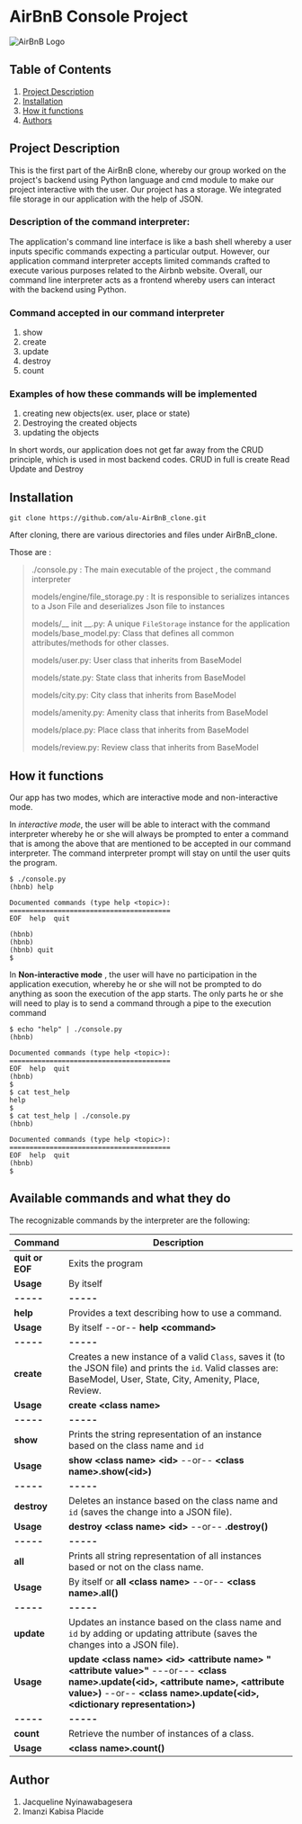 # AirBnB Console Project
![AirBnB Logo](https://www.pngitem.com/pimgs/m/132-1322125_transparent-background-airbnb-logo-hd-png-download.png)

## Table of Contents

1. [Project Description](#project-description)
2.  [Installation](#installation)
3. [How it functions](#how-it-functions)
4. [Authors](#authors)

## Project Description

This is the first part of the AirBnB clone, whereby our group worked on the project's backend using Python language and cmd module to make our project interactive with the user.
Our project has a storage. We integrated file storage in our application with the help of JSON.

### Description of the command interpreter:
The application's command line interface is like a bash shell whereby a user inputs specific commands expecting a particular output. However, our application command interpreter accepts limited commands crafted to execute various purposes related to the Airbnb website. Overall, our command line interpreter acts as a frontend whereby users can interact with the backend using Python.

### Command accepted in our command interpreter
1. show
2. create
3. update
4. destroy
5. count

### Examples of how these commands will be implemented
1. creating new objects(ex. user, place or state)
2. Destroying the created objects
3. updating the objects

In short words, our application does not get far away from the CRUD principle, which is used in most backend codes.
CRUD in full is create Read Update and Destroy


## Installation

```
git clone https://github.com/alu-AirBnB_clone.git
```

After cloning, there are various directories and files under AirBnB_clone. 

Those are :
> ./console.py : The main executable of the project , the command interpreter
> 
> models/engine/file_storage.py : It is responsible to serializes intances to a Json File and deserializes Json file to instances
> 
> models/__ init __.py:  A unique `FileStorage` instance for the application
> models/base_model.py: Class that defines all common attributes/methods for other classes.
> 
> models/user.py: User class that inherits from BaseModel
> 
>models/state.py: State class that inherits from BaseModel
>
>models/city.py: City class that inherits from BaseModel
>
>models/amenity.py: Amenity class that inherits from BaseModel
>
>models/place.py: Place class that inherits from BaseModel
>
>models/review.py: Review class that inherits from BaseModel
>



## How it functions

Our app has two modes, which are interactive mode and non-interactive mode.

In *interactive mode*, the user will be able to interact with the command interpreter whereby he or she will always be prompted to enter a command that is among the above that are mentioned to be accepted in our command interpreter. The command interpreter prompt will stay on  until the user quits the program.


```
$ ./console.py
(hbnb) help

Documented commands (type help <topic>):
========================================
EOF  help  quit

(hbnb) 
(hbnb) 
(hbnb) quit
$
```

In  **Non-interactive mode** , the user will have no participation in the application execution, whereby he or she will not be prompted to do anything as soon the execution of the app starts. The only parts he or she will need to play is to send a command through a pipe to the execution command 

```
$ echo "help" | ./console.py
(hbnb)

Documented commands (type help <topic>):
========================================
EOF  help  quit
(hbnb) 
$
$ cat test_help
help
$
$ cat test_help | ./console.py
(hbnb)

Documented commands (type help <topic>):
========================================
EOF  help  quit
(hbnb) 
$
```


## Available commands and what they do

The recognizable commands by the interpreter are the following:

|Command| Description |
|--|--|
| **quit or EOF** | Exits the program |
| **Usage** | By itself |
| **-----** | **-----** |
| **help** | Provides a text describing how to use a command.  |
| **Usage** | By itself --or-- **help <command\>** |
| **-----** | **-----** |
| **create** | Creates a new instance of a valid `Class`, saves it (to the JSON file) and prints the `id`.  Valid classes are: BaseModel, User, State, City, Amenity, Place, Review. |
| **Usage** | **create <class name\>**|
| **-----** | **-----** |
| **show** | Prints the string representation of an instance based on the class name and `id`  |
| **Usage** | **show <class name\> <id\>** --or-- **<class name\>.show(<id\>)**|
| **-----** | **-----** |
| **destroy** | Deletes an instance based on the class name and `id` (saves the change into a JSON file).  |
| **Usage** | **destroy <class name\> <id\>** --or-- **<class name>.destroy(<id>)** |
| **-----** | **-----** |
| **all** | Prints all string representation of all instances based or not on the class name.  |
| **Usage** | By itself or **all <class name\>** --or-- **<class name\>.all()** |
| **-----** | **-----** |
| **update** | Updates an instance based on the class name and `id` by adding or updating attribute (saves the changes into a JSON file).  |
| **Usage** | **update <class name\> <id\> <attribute name\> "<attribute value\>"** ---or--- **<class name\>.update(<id\>, <attribute name\>, <attribute value\>)** --or-- **<class name\>.update(<id\>, <dictionary representation\>)**|
| **-----** | **-----** |
| **count** | Retrieve the number of instances of a class.  |
| **Usage** | **<class name\>.count()** |

## Author

1. Jacqueline Nyinawabagesera  
2. Imanzi Kabisa Placide

